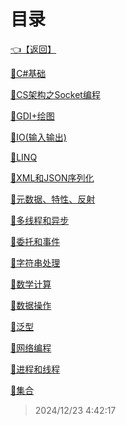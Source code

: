 # 目录  


[👈【返回】](/--Catalog--/dotnet/--Catalog--dotnet)  


[📁C#基础](/--Catalog--/dotnet/CSharp笔记/C#基础/--Catalog--C#基础)  

[📁CS架构之Socket编程](/--Catalog--/dotnet/CSharp笔记/CS架构之Socket编程/--Catalog--CS架构之Socket编程)  

[📁GDI+绘图](/--Catalog--/dotnet/CSharp笔记/GDI+绘图/--Catalog--GDI+绘图)  

[📁IO(输入输出)](/--Catalog--/dotnet/CSharp笔记/IO(输入输出)/--Catalog--IO(输入输出))  

[📁LINQ](/--Catalog--/dotnet/CSharp笔记/LINQ/--Catalog--LINQ)  

[📁XML和JSON序列化](/--Catalog--/dotnet/CSharp笔记/XML和JSON序列化/--Catalog--XML和JSON序列化)  

[📁元数据、特性、反射](/--Catalog--/dotnet/CSharp笔记/元数据、特性、反射/--Catalog--元数据、特性、反射)  

[📁多线程和异步](/--Catalog--/dotnet/CSharp笔记/多线程和异步/--Catalog--多线程和异步)  

[📁委托和事件](/--Catalog--/dotnet/CSharp笔记/委托和事件/--Catalog--委托和事件)  

[📁字符串处理](/--Catalog--/dotnet/CSharp笔记/字符串处理/--Catalog--字符串处理)  

[📁数学计算](/--Catalog--/dotnet/CSharp笔记/数学计算/--Catalog--数学计算)  

[📁数据操作](/--Catalog--/dotnet/CSharp笔记/数据操作/--Catalog--数据操作)  

[📁泛型](/--Catalog--/dotnet/CSharp笔记/泛型/--Catalog--泛型)  

[📁网络编程](/--Catalog--/dotnet/CSharp笔记/网络编程/--Catalog--网络编程)  

[📁进程和线程](/--Catalog--/dotnet/CSharp笔记/进程和线程/--Catalog--进程和线程)  

[📁集合](/--Catalog--/dotnet/CSharp笔记/集合/--Catalog--集合)  







> 2024/12/23 4:42:17
